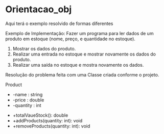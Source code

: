 # Orientacao_obj

Aqui terá o exemplo resolvido de formas diferentes 

Exemplo de Implementação: Fazer um programa para ler dados de um produto em estoque (nome, preço, e quantidade no estoque). 
1) Mostrar os dados do produto. 
2) Realizar uma entrada no estoque e mostrar novamente os dados do produto. 
3) Realizar uma saída no estoque e mostra novamente os dados.    

Resolução do problema feita com uma Classe criada conforme o projeto.

Product
- -name : string
- -price : double 
- -quantity : int
+ +totalVaueStock(): double 
+ +addProducts(quantity: int): void
+ +removeProducts(quantity: int): void
